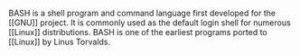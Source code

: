
BASH is a shell program and command language first developed for the [[GNU]] project. It is commonly used as the default login shell for numerous [[Linux]] distributions. BASH is one of the earliest programs ported to [[Linux]] by Linus Torvalds.